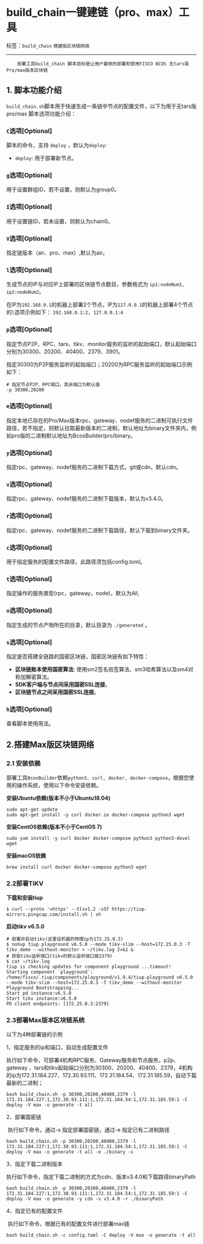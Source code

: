 # build_chain一键建链（pro、max）工具

标签：``build_chain`` ``搭建版区块链网络``

----

```eval_rst
    部署工具build_chain 脚本目标是让用户最快的部署和使用FISCO BCOS 无tars版Pro/max版本区块链
```

## 1. 脚本功能介绍

`build_chain.sh`脚本用于快速生成一条链中节点的配置文件，以下为用于无tars版pro/max 脚本选项功能介绍：


### **`C`选项[**Optional**]**

脚本的命令，支持 `deploy` ，默认为`deploy`:
- `deploy`: 用于部署新节点。

### **`g`选项[**Optional**]**
用于设置群组ID，若不设置，则默认为group0。

### **`I`选项[**Optional**]**
用于设置链ID，若未设置，则默认为chain0。
### **`V`选项[**Optional**]**

指定链版本（air、pro、max）,默认为air。

### **`l`选项[**Optional**]**

生成节点的IP与对应IP上部署的区块链节点数目，参数格式为 `ip1:nodeNum1, ip2:nodeNum2`。

在IP为`192.168.0.1`的机器上部署2个节点，IP为`127.0.0.1`的机器上部署4个节点的`l`选项示例如下：
`192.168.0.1:2, 127.0.0.1:4`

### **`p`选项[**Optional**]**

指定节点P2P、RPC、tars、tikv、monitor服务的监听的起始端口，默认起始端口分别为30300、20200、40400、2379、3901。

指定30300为P2P服务监听的起始端口；20200为RPC服务监听的起始端口示例如下：

```
# 指定节点P2P、RPC端口，其余端口为默认值
-p 30300,20200
```

### **`e`选项[**Optional**]**

指定本地已存在的Pro/Max版本rpc、gateway、nodef服务的二进制可执行文件路径，若不指定，则默认拉取最新版本的二进制，默认地址为binary文件夹内，例如pro版的二进制默认地址为BcosBuilder/pro/binary。

### **`y`选项[**Optional**]**

指定rpc、gateway、nodef服务的二进制下载方式，git或cdn，默认cdn。

### **`v`选项[**Optional**]**

指定rpc、gateway、nodef服务的二进制下载版本，默认为v3.4.0。

### **`r`选项[**Optional**]**

指定rpc、gateway、nodef服务的二进制下载路径，默认下载到binary文件夹。

### **`c`选项[**Optional**]**

用于指定服务的配置文件路径，此路径须包括config.toml。

### **`t`选项[**Optional**]**

 指定操作的服务类型(rpc，gateway，node)，默认为All,
### **`o`选项[**Optional**]**

指定生成的节点产物所在的目录，默认目录为 `./generated` 。

### **`s`选项[**Optional**]**

指定是否搭建全链路的国密区块链，国密区块链有如下特性：

- **区块链账本使用国密算法**: 使用sm2签名验签算法、sm3哈希算法以及sm4对称加解密算法。
- **SDK客户端与节点间采用国密SSL连接**。
- **区块链节点之间采用国密SSL连接**。

### **`h`选项[**Optional**]**

查看脚本使用用法。

## 2.搭建Max版区块链网络

### 2.1 安装依赖

部署工具`BcosBuilder`依赖`python3, curl, docker, docker-compose`，根据您使用的操作系统，使用以下命令安装依赖。

**安装Ubuntu依赖(版本不小于Ubuntu18.04)**

```shell
sudo apt-get update
sudo apt-get install -y curl docker.io docker-compose python3 wget
```

**安装CentOS依赖(版本不小于CentOS 7)**

```shell
sudo yum install -y curl docker docker-compose python3 python3-devel wget
```

**安装macOS依赖**

```
brew install curl docker docker-compose python3 wget
```

### 2.2部署TiKV

**下载和安装tiup**

```
$ curl --proto '=https' --tlsv1.2 -sSf https://tiup-mirrors.pingcap.com/install.sh | sh
```

**启动tikv v6.5.0**

```
# 部署并启动tikv(这里设机器的物理ip为172.25.0.3)
$ nohup tiup playground v6.5.0 --mode tikv-slim --host=172.25.0.3 -T tikv_demo --without-monitor > ~/tikv.log 2>&1 &
# 获取tikv监听端口(tikv的默认监听端口是2379)
$ cat ~/tikv.log
tiup is checking updates for component playground ...timeout!
Starting component `playground`: /home/fisco/.tiup/components/playground/v1.9.4/tiup-playground v6.5.0 --mode tikv-slim --host=172.25.0.3 -T tikv_demo --without-monitor
Playground Bootstrapping...
Start pd instance:v6.5.0
Start tikv instance:v6.5.0
PD client endpoints: [172.25.0.3:2379]
```

### 2.3部署Max版本区块链系统

以下为4种部署链的示例

1、指定服务的ip和端口，自动生成配置文件 

​	执行如下命令，可部署4机构RPC服务、Gateway服务和节点服务，p2p、gateway 、tars和tikv起始端口分别为30300、20200、40400、2379，4机构的ip为172.31.184.227、172.30.93.111、172.31.184.54、172.31.185.59，自动下载最新的二进制；

```
bash build_chain.sh -p 30300,20200,40400,2379 -l 172.31.184.227:1,172.30.93.111:1,172.31.184.54:1,172.31.185.59:1 -C deploy -V max -o generate -t all
```

2、部署国密链

​	执行如下命令，通过-s 指定部署国密链，通过-e 指定已有二进制路径

```
bash build_chain.sh -p 30300,20200,40400,2379 -l 172.31.184.227:1,172.30.93.111:1,172.31.184.54:1,172.31.185.59:1 -C deploy -V max -o generate -t all -e ./binary -s
```

3、指定下载二进制版本

​	执行如下命令，指定下载二进制的方式为cdn、版本v3.4.0和下载路径binaryPath

```
bash build_chain.sh -p 30300,20200,40400,2379 -l 172.31.184.227:1,172.30.93.111:1,172.31.184.54:1,172.31.185.59:1 -C deploy -V max -o generate -y cdn -v v3.4.0 -r ./binaryPath 
```

4、指定已有的配置文件

​	执行如下命令，根据已有的配置文件进行部署max链

```
bash build_chain.sh -c config.toml -C deploy -V max -o generate -t all
```

